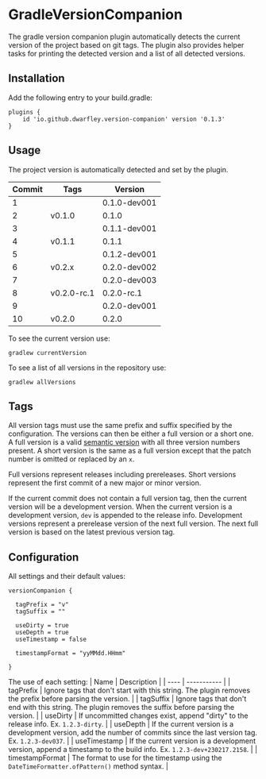 # GradleVersionCompanion

The gradle version companion plugin automatically detects the current version of the project based on git tags.
The plugin also provides helper tasks for printing the detected version and a list of all detected versions.

## Installation

Add the following entry to your build.gradle:
```
plugins {
    id 'io.github.dwarfley.version-companion' version '0.1.3'
}
```

## Usage

The project version is automatically detected and set by the plugin.

| Commit | Tags | Version |
| --- | --- | --- |
| 1 | | 0.1.0-dev001 |
| 2 | v0.1.0 | 0.1.0 |
| 3 | | 0.1.1-dev001 |
| 4 | v0.1.1 | 0.1.1 |
| 5 | | 0.1.2-dev001 |
| 6 | v0.2.x | 0.2.0-dev002 |
| 7 | | 0.2.0-dev003 |
| 8 | v0.2.0-rc.1 | 0.2.0-rc.1 |
| 9 | | 0.2.0-dev001 |
| 10 | v0.2.0 | 0.2.0 |

To see the current version use:
```
gradlew currentVersion
```

To see a list of all versions in the repository use:
```
gradlew allVersions
```

## Tags

All version tags must use the same prefix and suffix specified by the configuration.
The versions can then be either a full version or a short one.
A full version is a valid [semantic version](https://semver.org/) with all three version numbers present.
A short version is the same as a full version except that the patch number is omitted or replaced by an `x`.

Full versions represent releases including prereleases.
Short versions represent the first commit of a new major or minor version.

If the current commit does not contain a full version tag, then the current version will be a development version.
When the current version is a development version, `dev` is appended to the release info.
Development versions represent a prerelease version of the next full version.
The next full version is based on the latest previous version tag.

## Configuration

All settings and their default values:

```
versionCompanion {
  
  tagPrefix = "v"
  tagSuffix = ""
  
  useDirty = true
  useDepth = true
  useTimestamp = false
  
  timestampFormat = "yyMMdd.HHmm"
  
}
```

The use of each setting:
| Name | Description |
| ---- | ----------- |
| tagPrefix | Ignore tags that don't start with this string. The plugin removes the prefix before parsing the version. |
| tagSuffix | Ignore tags that don't end with this string. The plugin removes the suffix before parsing the version. |
| useDirty | If uncommitted changes exist, append "dirty" to the release info. Ex. `1.2.3-dirty`. |
| useDepth | If the current version is a development version, add the number of commits since the last version tag. Ex. `1.2.3-dev037`. |
| useTimestamp | If the current version is a development version, append a timestamp to the build info. Ex. `1.2.3-dev+230217.2158`. |
| timestampFormat | The format to use for the timestamp using the `DateTimeFormatter.ofPattern()` method syntax. |
